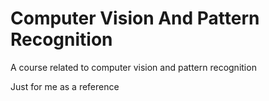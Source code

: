 # Computer Vision And Pattern Recognition

A course related to computer vision and pattern recognition

Just for me as a reference
